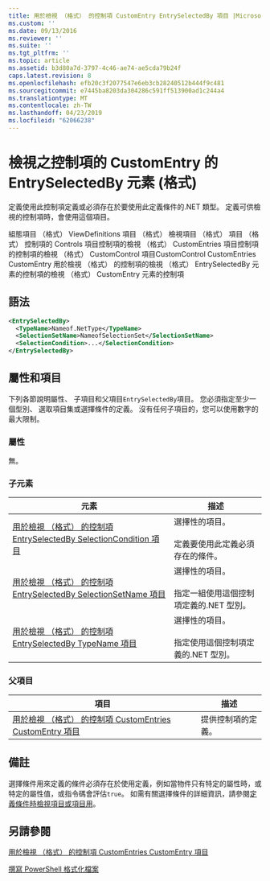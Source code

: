 ```yaml
---
title: 用於檢視 （格式） 的控制項 CustomEntry EntrySelectedBy 項目 |Microsoft Docs
ms.custom: ''
ms.date: 09/13/2016
ms.reviewer: ''
ms.suite: ''
ms.tgt_pltfrm: ''
ms.topic: article
ms.assetid: b3d80a7d-3797-4c46-ae74-ae5cda79b24f
caps.latest.revision: 8
ms.openlocfilehash: efb20c3f2077547e6eb3cb28240512b444f9c481
ms.sourcegitcommit: e7445ba8203da304286c591ff513900ad1c244a4
ms.translationtype: MT
ms.contentlocale: zh-TW
ms.lasthandoff: 04/23/2019
ms.locfileid: "62066238"
---
```

# <a name="entryselectedby-element-for-customentry-for-controls-for-view-format"></a>檢視之控制項的 CustomEntry 的 EntrySelectedBy 元素 (格式)

定義使用此控制項定義或必須存在於要使用此定義條件的.NET 類型。 定義可供檢視的控制項時，會使用這個項目。

組態項目 （格式） ViewDefinitions 項目 （格式） 檢視項目 （格式） 項目 （格式） 控制項的 Controls 項目控制項的檢視 （格式） CustomEntries 項目控制項的控制項的檢視 （格式） CustomControl 項目CustomControl CustomEntries CustomEntry 用於檢視 （格式） 的控制項的檢視 （格式） EntrySelectedBy 元素的控制項的檢視 （格式） CustomEntry 元素的控制項

## <a name="syntax"></a>語法

```xml
<EntrySelectedBy>
  <TypeName>Nameof.NetType</TypeName>
  <SelectionSetName>NameofSelectionSet</SelectionSetName>
  <SelectionCondition>...</SelectionCondition>
</EntrySelectedBy>
```

## <a name="attributes-and-elements"></a>屬性和項目

下列各節說明屬性、 子項目和父項目`EntrySelectedBy`項目。 您必須指定至少一個型別、 選取項目集或選擇條件的定義。 沒有任何子項目的，您可以使用數字的最大限制。

### <a name="attributes"></a>屬性

無。

### <a name="child-elements"></a>子元素

|元素|描述|
|-------------|-----------------|
|[用於檢視 （格式） 的控制項 EntrySelectedBy SelectionCondition 項目](./selectioncondition-element-for-entryselectedby-for-controls-for-view-format.md)|選擇性的項目。<br /><br /> 定義要使用此定義必須存在的條件。|
|[用於檢視 （格式） 的控制項 EntrySelectedBy SelectionSetName 項目](./selectionsetname-element-for-entryselectedby-for-controls-for-view-format.md)|選擇性的項目。<br /><br /> 指定一組使用這個控制項定義的.NET 型別。|
|[用於檢視 （格式） 的控制項 EntrySelectedBy TypeName 項目](./typename-element-for-entryselectedby-for-controls-for-view-format.md)|選擇性的項目。<br /><br /> 指定使用這個控制項定義的.NET 型別。|

### <a name="parent-elements"></a>父項目

|項目|描述|
|-------------|-----------------|
|[用於檢視 （格式） 的控制項 CustomEntries CustomEntry 項目](./customentry-element-for-customentries-for-controls-for-view-format.md)|提供控制項的定義。|

## <a name="remarks"></a>備註

選擇條件用來定義的條件必須存在於使用定義，例如當物件只有特定的屬性時，或特定的屬性值，或指令碼會評估`true`。 如需有關選擇條件的詳細資訊，請參閱[定義條件時檢視項目或項目用](./defining-conditions-for-displaying-data.md)。

## <a name="see-also"></a>另請參閱

[用於檢視 （格式） 的控制項 CustomEntries CustomEntry 項目](./customentry-element-for-customentries-for-controls-for-view-format.md)

[撰寫 PowerShell 格式化檔案](./writing-a-powershell-formatting-file.md)
